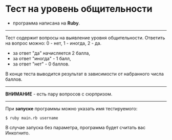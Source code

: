 # Тест на уровень общительности
+ программа написана на **Ruby**.
***
Тест содержит вопросы на выявление уровня общительности.
Ответить на вопрос можно: 0 - нет, 1 - иногда, 2 - да. 
+ за ответ "да" начисляется 2 балла, 
+ за ответ "иногда" - 1 балл, 
+ за ответ "нет" - 0 баллов.

В конце теста выводится результат в зависимости от набранного числа баллов.
***
**ВНИМАНИЕ** - есть пару вопросов с сюрпризом.
***
При **запуске** программы можно указать имя тестируемого:

    $ ruby main.rb username
    
В случае запуска без параметра, программа будет считать вас Инкогнито.
